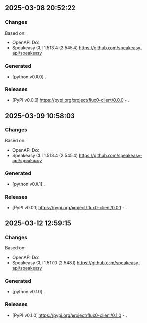 

## 2025-03-08 20:52:22
### Changes
Based on:
- OpenAPI Doc  
- Speakeasy CLI 1.513.4 (2.545.4) https://github.com/speakeasy-api/speakeasy
### Generated
- [python v0.0.0] .
### Releases
- [PyPI v0.0.0] https://pypi.org/project/flux0-client/0.0.0 - .

## 2025-03-09 10:58:03
### Changes
Based on:
- OpenAPI Doc  
- Speakeasy CLI 1.513.4 (2.545.4) https://github.com/speakeasy-api/speakeasy
### Generated
- [python v0.0.1] .
### Releases
- [PyPI v0.0.1] https://pypi.org/project/flux0-client/0.0.1 - .

## 2025-03-12 12:59:15
### Changes
Based on:
- OpenAPI Doc  
- Speakeasy CLI 1.517.0 (2.548.1) https://github.com/speakeasy-api/speakeasy
### Generated
- [python v0.1.0] .
### Releases
- [PyPI v0.1.0] https://pypi.org/project/flux0-client/0.1.0 - .